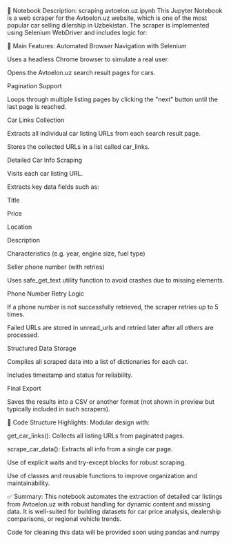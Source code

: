 📘 Notebook Description: scraping avtoelon.uz.ipynb
This Jupyter Notebook is a web scraper for the Avtoelon.uz website, which is one of the most popular car selling dilership in Uzbekistan. The scraper is implemented using Selenium WebDriver and includes logic for:

🔧 Main Features:
Automated Browser Navigation with Selenium

Uses a headless Chrome browser to simulate a real user.

Opens the Avtoelon.uz search result pages for cars.

Pagination Support

Loops through multiple listing pages by clicking the "next" button until the last page is reached.

Car Links Collection

Extracts all individual car listing URLs from each search result page.

Stores the collected URLs in a list called car_links.

Detailed Car Info Scraping

Visits each car listing URL.

Extracts key data fields such as:

Title

Price

Location

Description

Characteristics (e.g. year, engine size, fuel type)

Seller phone number (with retries)

Uses safe_get_text utility function to avoid crashes due to missing elements.

Phone Number Retry Logic

If a phone number is not successfully retrieved, the scraper retries up to 5 times.

Failed URLs are stored in unread_urls and retried later after all others are processed.

Structured Data Storage

Compiles all scraped data into a list of dictionaries for each car.

Includes timestamp and status for reliability.

Final Export

Saves the results into a CSV or another format (not shown in preview but typically included in such scrapers).

🧠 Code Structure Highlights:
Modular design with:

get_car_links(): Collects all listing URLs from paginated pages.

scrape_car_data(): Extracts all info from a single car page.

Use of explicit waits and try-except blocks for robust scraping.

Use of classes and reusable functions to improve organization and maintainability.

✅ Summary:
This notebook automates the extraction of detailed car listings from Avtoelon.uz with robust handling for dynamic content and missing data. It is well-suited for building datasets for car price analysis, dealership comparisons, or regional vehicle trends.

Code for cleaning this data will be provided soon using pandas and numpy
